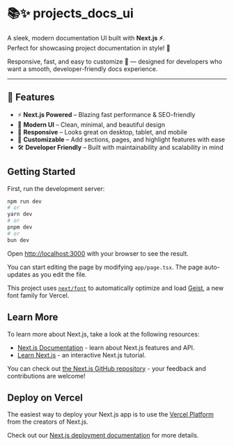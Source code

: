 # 📚✨ projects_docs_ui

A sleek, modern documentation UI built with **Next.js ⚡**.  
Perfect for showcasing project documentation in style! 🎨  

Responsive, fast, and easy to customize 🔧 — designed for developers who want a smooth, developer-friendly docs experience.

---

## 🚀 Features

- ⚡ **Next.js Powered** – Blazing fast performance & SEO-friendly  
- 🎨 **Modern UI** – Clean, minimal, and beautiful design  
- 📱 **Responsive** – Looks great on desktop, tablet, and mobile  
- 🧩 **Customizable** – Add sections, pages, and highlight features with ease  
- 🛠 **Developer Friendly** – Built with maintainability and scalability in mind  


## Getting Started

First, run the development server:

```bash
npm run dev
# or
yarn dev
# or
pnpm dev
# or
bun dev
```

Open [http://localhost:3000](http://localhost:3000) with your browser to see the result.

You can start editing the page by modifying `app/page.tsx`. The page auto-updates as you edit the file.

This project uses [`next/font`](https://nextjs.org/docs/app/building-your-application/optimizing/fonts) to automatically optimize and load [Geist](https://vercel.com/font), a new font family for Vercel.

## Learn More

To learn more about Next.js, take a look at the following resources:

- [Next.js Documentation](https://nextjs.org/docs) - learn about Next.js features and API.
- [Learn Next.js](https://nextjs.org/learn) - an interactive Next.js tutorial.

You can check out [the Next.js GitHub repository](https://github.com/vercel/next.js) - your feedback and contributions are welcome!

## Deploy on Vercel

The easiest way to deploy your Next.js app is to use the [Vercel Platform](https://vercel.com/new?utm_medium=default-template&filter=next.js&utm_source=create-next-app&utm_campaign=create-next-app-readme) from the creators of Next.js.

Check out our [Next.js deployment documentation](https://nextjs.org/docs/app/building-your-application/deploying) for more details.
